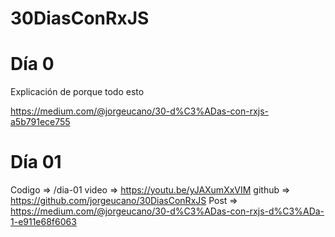 # 30DiasConRxJS

# Día 0 

Explicación de porque todo esto

https://medium.com/@jorgeucano/30-d%C3%ADas-con-rxjs-a5b791ece755

# Día 01

Codigo => /dia-01
video => https://youtu.be/yJAXumXxVIM
github => https://github.com/jorgeucano/30DiasConRxJS
Post => https://medium.com/@jorgeucano/30-d%C3%ADas-con-rxjs-d%C3%ADa-1-e911e68f6063